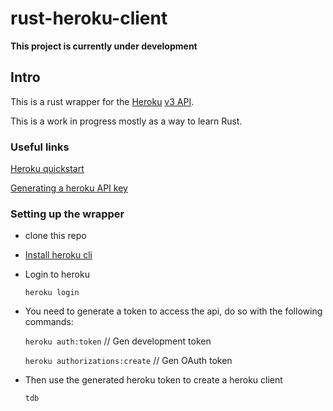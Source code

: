 # rust-heroku-client

**This project is currently under development**

## Intro

This is a rust wrapper for the [Heroku](https://heroku.com/) [v3 API](https://devcenter.heroku.com/articles/platform-api-reference/).

This is a work in progress mostly as a way to learn Rust.

### Useful links

[Heroku quickstart](https://devcenter.heroku.com/articles/platform-api-quickstart) 

[Generating a heroku API key](https://help.heroku.com/PBGP6IDE/how-should-i-generate-an-api-key-that-allows-me-to-use-the-heroku-platform-api)


### Setting up the wrapper

* clone this repo 

* [Install heroku cli](https://devcenter.heroku.com/articles/heroku-cli#download-and-install/) 

* Login to heroku  

    `heroku login`

* You need to generate a token to access the api, do so with the following commands:

    `heroku auth:token` // Gen development token

    `heroku authorizations:create` // Gen OAuth token

* Then use the generated heroku token to create a heroku client

    `tdb`





